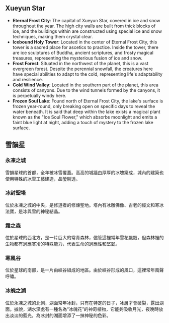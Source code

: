 ## Xueyun Star
- **Eternal Frost City**: The capital of Xueyun Star, covered in ice and snow throughout the year. The high city walls are built from thick blocks of ice, and the buildings within are constructed using special ice and snow techniques, making them crystal clear.
- **Icebound Holy Tower**: Located in the center of Eternal Frost City, this tower is a sacred place for ascetics to practice. Inside the tower, there are ice sculptures of Buddha, ancient scriptures, and frosty magical treasures, representing the mysterious fusion of ice and snow.
- **Frost Forest**: Situated in the northwest of the planet, this is a vast evergreen forest. Despite the perennial snowfall, the creatures here have special abilities to adapt to the cold, representing life's adaptability and resilience.
- **Cold Wind Valley**: Located in the southern part of the planet, this area consists of canyons. Due to the wind tunnels formed by the canyons, it is perpetually windy here.
- **Frozen Soul Lake**: Found north of Eternal Frost City, the lake's surface is frozen year-round, only breaking open on specific days to reveal the water beneath. It is said that deep within the lake exists a magical plant known as the "Ice Soul Flower," which absorbs moonlight and emits a faint blue light at night, adding a touch of mystery to the frozen lake surface.


## 雪韻星
### 永凍之城
雪韻星球的首都，全年被冰雪覆蓋。高高的城牆由厚厚的冰塊築成，城內的建築也使用特殊的冰雪工藝建造，晶瑩剔透。

### 冰封聖塔
位於永凍之城的中央，是修道者的修煉聖地。塔內有冰雕佛像、古老的經文和寒冰法寶，是冰與雪的神秘結晶。

### 霜之森
位於星球的西北方，是一片巨大的常青森林，儘管這裡常年雪花飄飄，但森林裡的生物都有適應寒冷的特殊能力，代表生命的適應性和堅韌。

### 寒風谷
位於星球的南部，是一片由峽谷組成的地區。由於峽谷形成的風口，這裡常年風聲呼嘯。

### 冰魄之湖 
位於永凍之城的北側，湖面常年冰封，只有在特定的日子，冰層才會破裂，露出湖面。據說，湖水深處有一種名為“冰魄花”的神奇植物，它能夠吸收月光，夜晚時放出淡淡的藍光，為冰封的湖面增添了一抹神秘的色彩。
